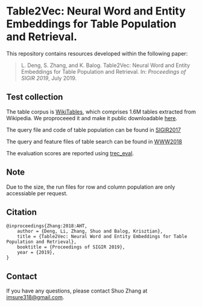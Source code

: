 # Table2Vec: Neural Word and Entity Embeddings for Table Population and Retrieval.

This repository contains resources developed within the following paper:

> L. Deng, S. Zhang, and K. Balog. Table2Vec: Neural Word and Entity Embeddings for Table Population and Retrieval. In: *Proceedings of SIGIR 2019*, July 2019.


## Test collection

The table corpus is [WikiTables](http://websail-fe.cs.northwestern.edu/TabEL/), which comprises 1.6M tables extracted from Wikipedia. We proproceeed it and make it public downloadable [here](http://iai.group/downloads/smart_table/WP_tables.zip).

The query file and code of table population can be found in [SIGIR2017](https://github.com/iai-group/sigir2017-table)

The query and feature files of table search can be found in [WWW2018](https://github.com/iai-group/www2018-table)
 


The evaluation scores are reported using [trec_eval](https://github.com/usnistgov/trec_eval).

## Note
Due to the size, the run files for row and column population are only accessiable per request.

## Citation
```
@inproceedings{Zhang:2018:AHT,
    author = {Deng, Li, Zhang, Shuo and Balog, Krisztian},
    title = {Table2Vec: Neural Word and Entity Embeddings for Table Population and Retrieval},
    booktitle = {Proceedings of SIGIR 2019},
    year = {2019},
}
```

## Contact
If you have any questions, please contact Shuo Zhang at imsure318@gmail.com.
